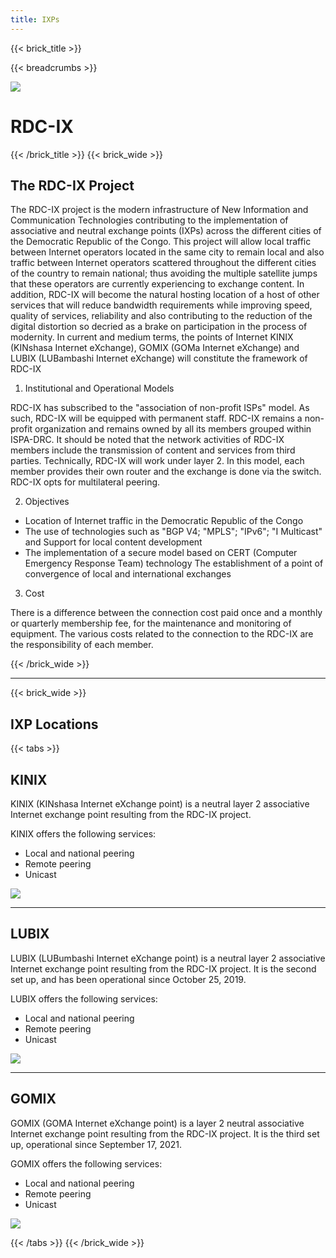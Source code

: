 ```yaml
---
title: IXPs
---
```


{{< brick_title >}}

{{< breadcrumbs >}}

![](/uploads/photos/bricks.png)

# RDC-IX

{{< /brick_title >}}
{{< brick_wide >}}

## The RDC-IX Project

The RDC-IX project is the modern infrastructure of New Information and Communication Technologies contributing to the implementation of associative and neutral exchange points (IXPs) across the different cities of the Democratic Republic of the Congo. This project will allow local traffic between Internet operators located in the same city to remain local and also traffic between Internet operators scattered throughout the different cities of the country to remain national; thus avoiding the multiple satellite jumps that these operators are currently experiencing to exchange content. In addition, RDC-IX will become the natural hosting location of a host of other services that will reduce bandwidth requirements while improving speed, quality of services, reliability and also contributing to the reduction of the digital distortion so decried as a brake on participation in the process of modernity. In current and medium terms, the points of Internet KINIX (KINshasa Internet eXchange), GOMIX (GOMa Internet eXchange) and LUBIX (LUBambashi Internet eXchange) will constitute the framework of RDC-IX

1. Institutional and Operational Models

RDC-IX has subscribed to the "association of non-profit ISPs" model. As such, RDC-IX will be equipped with permanent staff. RDC-IX remains a non-profit organization and remains owned by all its members grouped within ISPA-DRC. It should be noted that the network activities of RDC-IX members include the transmission of content and services from third parties.
Technically, RDC-IX will work under layer 2. In this model, each member provides their own router and the exchange is done via the switch. RDC-IX opts for multilateral peering.

2. Objectives

- Location of Internet traffic in the Democratic Republic of the Congo
- The use of technologies such as "BGP V4; "MPLS"; "IPv6"; "I Multicast" and Support for local content development
- The implementation of a secure model based on CERT (Computer Emergency Response Team) technology
The establishment of a point of convergence of local and international exchanges

3. Cost

There is a difference between the connection cost paid once and a monthly or quarterly membership fee, for the maintenance and monitoring of equipment. The various costs related to the connection to the RDC-IX are the responsibility of each member.
 
{{< /brick_wide >}}

---
{{< brick_wide >}}

## IXP Locations

{{< tabs >}}

## KINIX

KINIX (KINshasa Internet eXchange point) is a neutral layer 2 associative Internet exchange point resulting from the RDC-IX project.

KINIX offers the following services:
- Local and national peering
- Remote peering
- Unicast

![](/uploads/brancheslogos/KINIX.png)

---
## LUBIX

LUBIX (LUBumbashi Internet eXchange point) is a neutral layer 2 associative Internet exchange point resulting from the RDC-IX project. It is the second set up, and has been operational since October 25, 2019.

LUBIX offers the following services:
- Local and national peering
- Remote peering
- Unicast

![](/uploads/brancheslogos/LUBIX.png)

---
## GOMIX

GOMIX (GOMA Internet eXchange point) is a layer 2 neutral associative Internet exchange point resulting from the RDC-IX project. It is the third set up, operational since September 17, 2021.

GOMIX offers the following services:
- Local and national peering
- Remote peering
- Unicast

![](/uploads/brancheslogos/GOMIX.png)

{{< /tabs >}}
{{< /brick_wide >}}